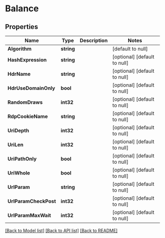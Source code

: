 # Balance

## Properties
Name | Type | Description | Notes
------------ | ------------- | ------------- | -------------
**Algorithm** | **string** |  | [default to null]
**HashExpression** | **string** |  | [optional] [default to null]
**HdrName** | **string** |  | [optional] [default to null]
**HdrUseDomainOnly** | **bool** |  | [optional] [default to null]
**RandomDraws** | **int32** |  | [optional] [default to null]
**RdpCookieName** | **string** |  | [optional] [default to null]
**UriDepth** | **int32** |  | [optional] [default to null]
**UriLen** | **int32** |  | [optional] [default to null]
**UriPathOnly** | **bool** |  | [optional] [default to null]
**UriWhole** | **bool** |  | [optional] [default to null]
**UrlParam** | **string** |  | [optional] [default to null]
**UrlParamCheckPost** | **int32** |  | [optional] [default to null]
**UrlParamMaxWait** | **int32** |  | [optional] [default to null]

[[Back to Model list]](../README.md#documentation-for-models) [[Back to API list]](../README.md#documentation-for-api-endpoints) [[Back to README]](../README.md)


